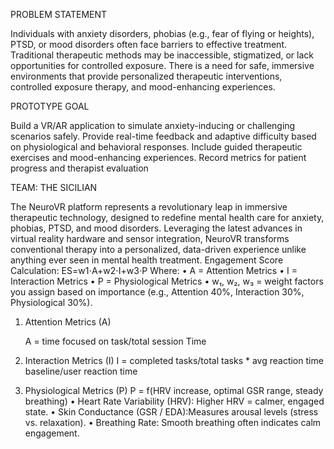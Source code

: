 PROBLEM STATEMENT



Individuals with anxiety disorders, phobias (e.g., fear of flying or heights), PTSD, or mood disorders often face barriers to effective treatment. Traditional therapeutic methods may be inaccessible, stigmatized, or lack opportunities for controlled exposure. There is a need for safe, immersive environments that provide personalized therapeutic interventions, controlled exposure therapy, and mood-enhancing experiences.



PROTOTYPE GOAL

Build a VR/AR application to simulate anxiety-inducing or challenging scenarios safely.
Provide real-time feedback and adaptive difficulty based on physiological and behavioral responses.
Include guided therapeutic exercises and mood-enhancing experiences.
Record metrics for patient progress and therapist evaluation



TEAM: THE SICILIAN

The NeuroVR platform represents a revolutionary leap in immersive therapeutic technology, designed to redefine mental health care for anxiety, phobias, PTSD, and mood disorders. Leveraging the latest advances in virtual reality hardware and sensor integration, NeuroVR transforms conventional therapy into a personalized, data-driven experience unlike anything ever seen in mental health treatment.
Engagement Score Calculation:      ES=w1⋅A+w2⋅I+w3⋅P
Where:
•	A = Attention Metrics
•	I = Interaction Metrics
•	P = Physiological Metrics
•	w₁, w₂, w₃ = weight factors you assign based on importance (e.g., Attention 40%, Interaction 30%, Physiological 30%).
1. Attention Metrics (A)

    A = time focused on task/total session Time
 
2. Interaction Metrics (I)
    I = completed tasks/total tasks * avg reaction time baseline/user reaction time
3. Physiological Metrics (P)
    P = f(HRV increase, optimal GSR range, steady breathing)
•	Heart Rate Variability (HRV): Higher HRV = calmer, engaged state.
•	Skin Conductance (GSR / EDA):Measures arousal levels (stress vs. relaxation).
•	Breathing Rate: Smooth breathing often indicates calm engagement.
